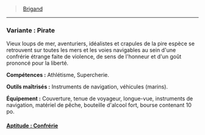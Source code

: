 ﻿---
!SubBackgroundItem
Abilities: Athlétisme, Supercherie.
MasteredTools: Instruments de navigation, véhicules (marins).
Equipment: Couverture, tenue de voyageur, longue-vue, instruments de navigation, matériel de pêche, bouteille d'alcool fort, bourse contenant 10 po.
Id: background_brigand_hd.md#variante--pirate
ParentLink: background_brigand_hd.md#brigand
Name: 'Variante : Pirate'
ParentName: Brigand
NameLevel: 3
Attributes: {}
---
> [Brigand](hd_background_brigand.md)

---

### Variante : Pirate

Vieux loups de mer, aventuriers, idéalistes et crapules de la pire espèce se retrouvent sur toutes les mers et les voies navigables au sein d'une confrérie étrange faite de violence, de sens de l'honneur et d'un goût prononcé pour la liberté.

**Compétences :** Athlétisme, Supercherie.

**Outils maîtrisés :** Instruments de navigation, véhicules (marins).

**Équipement :** Couverture, tenue de voyageur, longue-vue, instruments de navigation, matériel de pêche, bouteille d'alcool fort, bourse contenant 10 po.



#### [Aptitude : Confrérie](hd_background_brigand_aptitude_confrerie.md)

